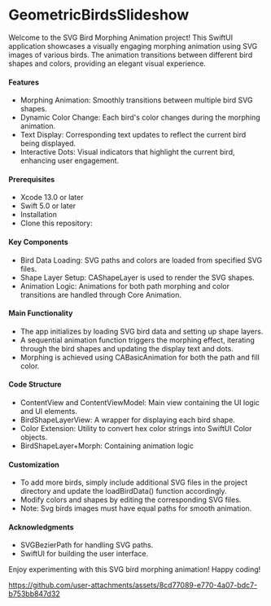# GeometricBirdsSlideshow

Welcome to the SVG Bird Morphing Animation project! This SwiftUI application showcases a visually engaging morphing animation using SVG images of various birds. The animation transitions between different bird shapes and colors, providing an elegant visual experience.

#### Features
* Morphing Animation: Smoothly transitions between multiple bird SVG shapes.
* Dynamic Color Change: Each bird's color changes during the morphing animation.
* Text Display: Corresponding text updates to reflect the current bird being displayed.
* Interactive Dots: Visual indicators that highlight the current bird, enhancing user engagement.

#### Prerequisites
* Xcode 13.0 or later
* Swift 5.0 or later
* Installation
* Clone this repository:

#### Key Components
* Bird Data Loading: SVG paths and colors are loaded from specified SVG files.
* Shape Layer Setup: CAShapeLayer is used to render the SVG shapes.
* Animation Logic: Animations for both path morphing and color transitions are handled through Core Animation.

#### Main Functionality
* The app initializes by loading SVG bird data and setting up shape layers.
* A sequential animation function triggers the morphing effect, iterating through the bird shapes and updating the display text and dots.
* Morphing is achieved using CABasicAnimation for both the path and fill color.

#### Code Structure
* ContentView and ContentViewModel: Main view containing the UI logic and UI elements.
* BirdShapeLayerView: A wrapper for displaying each bird shape.
* Color Extension: Utility to convert hex color strings into SwiftUI Color objects.
* BirdShapeLayer+Morph: Containing animation logic

#### Customization
* To add more birds, simply include additional SVG files in the project directory and update the loadBirdData() function accordingly.
* Modify colors and shapes by editing the corresponding SVG files.
* Note: Svg birds images must have equal paths for smooth animation.

#### Acknowledgments

* SVGBezierPath for handling SVG paths.
* SwiftUI for building the user interface.

Enjoy experimenting with this SVG bird morphing animation! Happy coding!

https://github.com/user-attachments/assets/8cd77089-e770-4a07-bdc7-b753bb847d32

